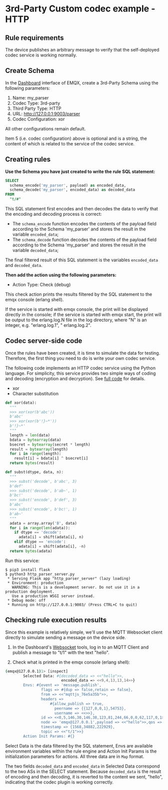 # 3rd-Party Custom codec example - HTTP

## Rule requirements

The device publishes an arbitrary message to verify that the self-deployed codec service is working normally.

## Create Schema

In the [Dashboard](http://127.0.0.1:18083/#/schemas/0?oper=create) interface of EMQX, create a 3rd-Party Schema using the following parameters:

1. Name: my_parser
2. Codec Type: 3rd-party
3. Third Party Type: HTTP
4. URL: http://127.0.0.1:9003/parser
5. Codec Configuration: xor

All other configurations remain default.

Item 5 (i.e. codec configuration) above is optional and is a string, the content of which is related to the service of the codec service.

## Creating rules

**Use the Schema you have just created to write the rule SQL statement:**

```sql
SELECT
  schema_encode('my_parser', payload) as encoded_data,
  schema_decode('my_parser', encoded_data) as decoded_data
FROM
  "t/#"
```

This SQL statement first encodes and then decodes the data to verify that the encoding and decoding process is correct:

- The `schema_encode` function encodes the contents of the payload field according to the Schema 'my_parser' and stores the result in the variable `encoded_data`;
- The `schema_decode` function decodes the contents of the payload field according to the Schema 'my_parser' and stores the result in the variable `decoded_data`;

The final filtered result of this SQL statement is the variables `encoded_data` and `decoded_data`.

**Then add the action using the following parameters:**

- Action Type: Check (debug)

This check action prints the results filtered by the SQL statement to the emqx console (erlang shell).

If the service is started with emqx console, the print will be displayed directly in the console; if the service is started with emqx start, the print will be output to the erlang.log.N file in the log directory, where "N" is an integer, e.g. "erlang.log.1", " erlang.log.2".

## Codec server-side code

Once the rules have been created, it is time to simulate the data for testing. Therefore, the first thing you need to do is write your own codec service.

The following code implements an HTTP codec service using the Python language. For simplicity, this service provides two simple ways of coding and decoding (encryption and decryption). See [full code](https://github.com/terry-xiaoyu/schema-registry-examples/blob/master/3rd_party/http_parser_server.py) for details.

- xor
- Character substitution

```python
def xor(data):
  """
  >>> xor(xor(b'abc'))
  b'abc'
  >>> xor(xor(b'!}~*'))
  b'!}~*'
  """
  length = len(data)
  bdata = bytearray(data)
  bsecret = bytearray(secret * length)
  result = bytearray(length)
  for i in range(length):
    result[i] = bdata[i] ^ bsecret[i]
  return bytes(result)

def subst(dtype, data, n):
  """
  >>> subst('decode', b'abc', 3)
  b'def'
  >>> subst('decode', b'ab~', 1)
  b'bc!'
  >>> subst('encode', b'def', 3)
  b'abc'
  >>> subst('encode', b'bc!', 1)
  b'ab~'
  """
  adata = array.array('B', data)
  for i in range(len(adata)):
    if dtype == 'decode':
      adata[i] = shift(adata[i], n)
    elif dtype == 'encode':
      adata[i] = shift(adata[i], -n)
  return bytes(adata)
```

Run this service:

```shell
$ pip3 install flask
$ python3 http_parser_server.py
 * Serving Flask app "http_parser_server" (lazy loading)
 * Environment: production
   WARNING: This is a development server. Do not use it in a production deployment.
   Use a production WSGI server instead.
 * Debug mode: off
 * Running on http://127.0.0.1:9003/ (Press CTRL+C to quit)
```

## Checking rule execution results

Since this example is relatively simple, we'll use the MQTT Websocket client directly to simulate sending a message on the device side.

1) In the Dashboard's [Websocket](http://127.0.0.1:18083/#/websocket) tools, log in to an MQTT Client and publish a message to "t/1" with the text "hello".

2) Check what is printed in the emqx console (erlang shell):

```bash
(emqx@127.0.0.1)1> [inspect]
        Selected Data: #{decoded_data => <<"hello">>,
                         encoded_data => <<9,4,13,13,14>>}
        Envs: #{event => 'message.publish',
                flags => #{dup => false,retain => false},
                from => <<"mqttjs_76e5a35b">>,
                headers =>
                    #{allow_publish => true,
                      peername => {{127,0,0,1},54753},
                      username => <<>>},
                id => <<0,5,146,30,146,38,123,81,244,66,0,0,62,117,0,1>>,
                node => 'emqx@127.0.0.1',payload => <<"hello">>,qos => 0,
                timestamp => {1568,34882,222929},
                topic => <<"t/1">>}
        Action Init Params: #{}
```

Select Data is the data filtered by the SQL statement, Envs are available environment variables within the rule engine and Action Init Params is the initialization parameters for actions. All three data are in `Map` format.

The two fields `decoded_data` and `encoded_data` in Selected Data correspond to the two ASs in the SELECT statement. Because `decoded_data` is the result of encoding and then decoding, it is reverted to the content we sent, "hello", indicating that the codec plugin is working correctly.
